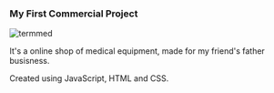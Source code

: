 ### My First Commercial Project 
![termmed](https://github.com/user-attachments/assets/c95bb8e2-f7dd-4ef9-b7d9-6c7340fcfc5b)

It's a online shop of medical equipment, made for my friend's father busisness.

Created using JavaScript, HTML and CSS.
